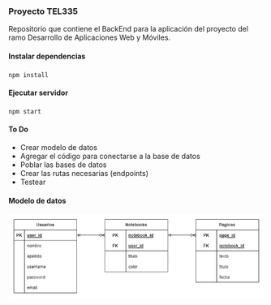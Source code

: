 ### Proyecto TEL335
Repositorio que contiene el BackEnd para la aplicación del proyecto del ramo Desarrollo de Aplicaciones Web y Móviles.

#### Instalar dependencias
`npm install`

#### Ejecutar servidor
`npm start`

#### To Do
- Crear modelo de datos
- Agregar el código para conectarse a la base de datos
- Poblar las bases de datos
- Crear las rutas necesarias (endpoints)
- Testear

#### Modelo de datos
![Modelo de datos](./img/modelo_datos.png)  
